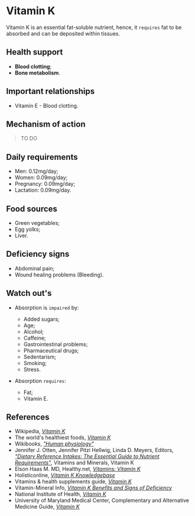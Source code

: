 #  Vitamin K
Vitamin K is an essential fat-soluble nutrient, hence, it `requires` fat to be absorbed and can be deposited within tissues.

## Health support
- __Blood clotting__;
- __Bone metabolism__.

## Important relationships
- Vitamin E - Blood clotting.

## Mechanism of action
> TO DO

## Daily requirements
- Men: 0.12mg/day;
- Women: 0.09mg/day;
- Pregnancy: 0.09mg/day;
- Lactation: 0.09mg/day.

## Food sources
- Green vegetables;
- Egg yolks;
- Liver.

## Deficiency signs
- Abdominal pain;
- Wound healing problems (Bleeding).

## Watch out's
- Absorption is `impaired` by:
    - Added sugars;
    - Age;
    - Alcohol;
    - Caffeine;
    - Gastrointestinal problems;
    - Pharmaceutical drugs;
    - Sedentarism;
    - Smoking;
    - Stress.

- Absorption `requires`:
    - Fat;
    - Vitamin E.

## References
- Wikipedia, [_Vitamin K_](https://en.wikipedia.org/wiki/Vitamin_K)
- The world's healthiest foods, [_Vitamin K_](http://www.whfoods.com/genpage.php?tname=nutrient&dbid=112)
- Wikibooks, [_"Human physiology"_](https://en.Wikibooks.org/wiki/Human_Physiology/Nutrition#Vitamins)
- Jennifer J. Otten, Jennifer Pitzi Hellwig, Linda D. Meyers, Editors, [_"Dietary Reference Intakes: The Essential Guide to Nutrient Requirements"_](https://www.amazon.com/Dietary-Reference-Intakes-Essential-Requirements/dp/0309157420), Vitamins and Minerals, Vitamin K
- Elson Haas M. MD, Healthy.net, [_Vitamins: Vitamin K_](http://www.healthy.net/Health/Article/Vitamin_K/2140/1)
- Holisticonline, [_Vitamin K Knowledgebase_](http://1stholistic.com/Nutrition/vkb/kb_vit_k.htm)
- Vitamins & health supplements guide, [_Vitamin K_](http://www.vitamins-supplements.org/vitamin-K.php)
- Vitamin-Mineral Info, [_Vitamin K Benefits and Signs of Deficiency_](http://www.vitamin-mineral-info.com/vitamin-k-benefits-signs-of-deficiency.php)
- National Institute of Health, [_Vitamin K_](https://ods.od.nih.gov/factsheets/VitaminK-HealthProfessional/)
- University of Maryland Medical Center, Complementary and Alternative Medicine Guide, [_Vitamin K_](http://umm.edu/health/medical/altmed/supplement/vitamin-k)